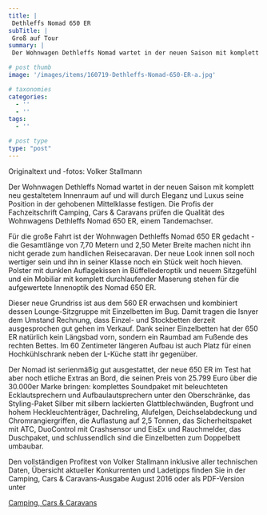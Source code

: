 ```yaml
---
title: |
 Dethleffs Nomad 650 ER
subTitle: |
 Groß auf Tour
summary: |
 Der Wohnwagen Dethleffs Nomad wartet in der neuen Saison mit komplett neu gestaltetem Innenraum auf und will durch Eleganz und Luxus seine Position in der gehobenen Mittelklasse festigen. Die Profis der Fachzeitschrift Camping, Cars & Caravans prüfen die Qualität des Wohnwagens Dethleffs Nomad 650 ER, einem Tandemachser.

# post thumb
image: '/images/items/160719-Dethleffs-Nomad-650-ER-a.jpg'

# taxonomies
categories: 
  - ''
  - ''
tags:
  - ''

# post type
type: "post"
---
```


Originaltext und -fotos: Volker Stallmann  

Der Wohnwagen Dethleffs Nomad wartet in der neuen Saison mit komplett neu gestaltetem Innenraum auf und will durch Eleganz und Luxus seine Position in der gehobenen Mittelklasse festigen. Die Profis der Fachzeitschrift Camping, Cars & Caravans prüfen die Qualität des Wohnwagens Dethleffs Nomad 650 ER, einem Tandemachser.   

Für die große Fahrt ist der Wohnwagen Dethleffs Nomad 650 ER gedacht - die Gesamtlänge von 7,70 Metern und 2,50 Meter Breite machen nicht ihn nicht gerade zum handlichen Reisecaravan. Der neue Look innen soll noch wertiger sein und ihn in seiner Klasse noch ein Stück weit hoch hieven. Polster mit dunklen Auflagekissen in Büffellederoptik und neuem Sitzgefühl und ein Mobiliar mit komplett durchlaufender Maserung stehen für die aufgewertete Innenoptik des Nomad 650 ER.  

Dieser neue Grundriss ist aus dem 560 ER erwachsen und kombiniert dessen Lounge-Sitzgruppe mit Einzelbetten im Bug. Damit tragen die Isnyer dem Umstand Rechnung, dass Einzel- und Stockbetten derzeit ausgesprochen gut gehen im Verkauf. Dank seiner Einzelbetten hat der 650 ER natürlich kein Längsbad vorn, sondern ein Raumbad am Fußende des rechten Bettes. Im 60 Zentimeter längeren Aufbau ist auch Platz für einen Hochkühlschrank neben der L-Küche statt ihr gegenüber.  

Der Nomad ist serienmäßig gut ausgestattet, der neue 650 ER im Test hat aber noch etliche Extras an Bord, die seinen Preis von 25.799 Euro über die 30.000er Marke bringen: komplettes Soundpaket mit beleuchteten Ecklautsprechern und Aufbaulautsprechern unter den Oberschränke, das Styling-Paket Silber mit silbern lackierten Glattblechwänden, Bugfront und hohem Heckleuchtenträger, Dachreling, Alufelgen, Deichselabdeckung und Chromrangiergriffen, die Auflastung auf 2,5 Tonnen, das Sicherheitspaket mit ATC, DuoControl mit Crashsensor und EisEx und Rauchmelder, das Duschpaket, und schlussendlich sind die Einzelbetten zum Doppelbett umbaubar.   

Den vollständigen Profitest von Volker Stallmann inklusive aller technischen Daten, Übersicht aktueller Konkurrenten und Ladetipps finden Sie in der Camping, Cars & Caravans-Ausgabe August 2016 oder als PDF-Version unter   

[Camping, Cars & Caravans](http://www.camping-cars-caravans.de)  